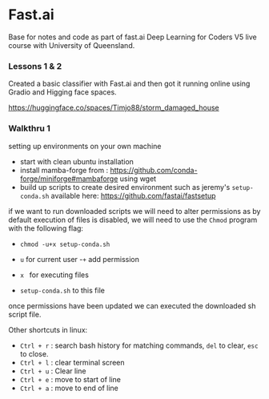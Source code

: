 # Fast.ai
Base for notes and code as part of fast.ai Deep Learning for Coders V5 live course with University of Queensland.

### Lessons 1 & 2
Created a basic classifier with Fast.ai and then got it running online using Gradio and Higging face spaces. 

https://huggingface.co/spaces/Timjo88/storm_damaged_house


### Walkthru 1
setting up environments on your own machine

- start with clean ubuntu installation
- install mamba-forge from : https://github.com/conda-forge/miniforge#mambaforge using wget
- build up scripts to create desired environment such as jeremy's `setup-conda.sh` available here: https://github.com/fastai/fastsetup

if we want to run downloaded scripts we will need to alter permissions as by default execution of files is disabled, we will need to use the `Chmod` program with the following flag:

- `chmod -u+x setup-conda.sh`

- `u`               for current user
 -`+`               add permission
- `x `              for executing files
- `setup-conda.sh`  to this file

once permissions have been updated we can executed the downloaded sh script file.

Other shortcuts in linux:

- `Ctrl + r` : search bash history for matching commands, `del` to clear, `esc` to close.
- `Ctrl + l` : clear terminal screen
- `Ctrl + u` : Clear line
- `Ctrl + e` : move to start of line
- `Ctrl + a` : move to end of line
